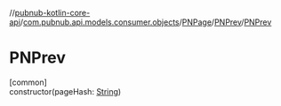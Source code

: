 //[pubnub-kotlin-core-api](../../../../index.md)/[com.pubnub.api.models.consumer.objects](../../index.md)/[PNPage](../index.md)/[PNPrev](index.md)/[PNPrev](-p-n-prev.md)

# PNPrev

[common]\
constructor(pageHash: [String](https://kotlinlang.org/api/core/kotlin-stdlib/kotlin/-string/index.html))
